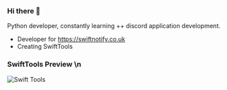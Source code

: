 ### Hi there 👋
Python developer, constantly learning ++ discord application development.

 - Developer for https://swiftnotify.co.uk
 - Creating SwiftTools

### SwiftTools Preview \n
![Swift Tools](https://i.imgur.com/d6PaBAb.png)

<!--
**CXSNKRS/cxsnkrs** is a ✨ _special_ ✨ repository because its `README.md` (this file) appears on your GitHub profile.

Here are some ideas to get you started:

- 🔭 I’m currently working on ...
- 🌱 I’m currently learning ...
- 👯 I’m looking to collaborate on ...
- 🤔 I’m looking for help with ...
- 💬 Ask me about ...
- 📫 How to reach me: ...
- 😄 Pronouns: ...
- ⚡ Fun fact: ...
-->
